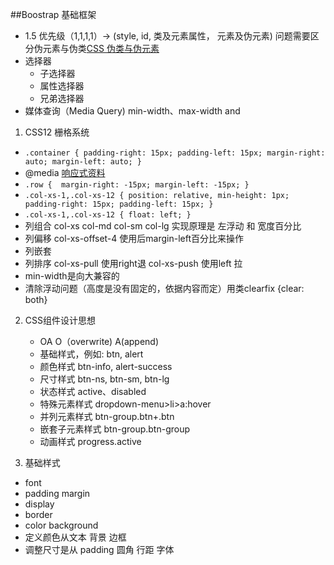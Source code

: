 ##Boostrap 基础框架
- 1.5 优先级（1,1,1,1）-> (style, id, 类及元素属性， 元素及伪元素) 问题需要区分伪元素与伪类[CSS 伪类与伪元素](http://blog.csdn.net/sadfishsc/article/details/7047595)
- 选择器
   - 子选择器
   - 属性选择器
   - 兄弟选择器
- 媒体查询（Media Query) min-width、max-width and
1. CSS12 栅格系统
  - `.container {
      padding-right: 15px;
      padding-left: 15px;
      margin-right: auto;
      margin-left: auto;
     }`
  - @media [响应式资料](http://www.cnblogs.com/mofish/archive/2012/05/23/2515218.html)
  -  `.row { 
     margin-right: -15px;
     margin-left: -15px;
     }`
  - `.col-xs-1,.col-xs-12 {
     position: relative,
     min-height: 1px;
     padding-right: 15px;
     padding-left: 15px;
     }`
  -  `.col-xs-1,.col-xs-12 {
     float: left;
     }`
  - 列组合 col-xs col-md col-sm col-lg 实现原理是 左浮动 和 宽度百分比
  - 列偏移 col-xs-offset-4 使用后margin-left百分比来操作
  - 列嵌套
  - 列排序 col-xs-pull 使用right退 col-xs-push 使用left 拉
  - min-width是向大兼容的
  - 清除浮动问题（高度是没有固定的，依据内容而定）用类clearfix {clear: both}
  
2.  CSS组件设计思想
    - OA O（overwrite) A(append)
    - 基础样式，例如: btn, alert
    - 颜色样式 btn-info, alert-success
    - 尺寸样式 btn-ns, btn-sm, btn-lg
    - 状态样式 active、disabled
    - 特殊元素样式 dropdown-menu>li>a:hover
    - 并列元素样式 btn-group.btn+.btn
    - 嵌套子元素样式 btn-group.btn-group
    - 动画样式 progress.active
    
3. 基础样式
  - font
  - padding margin
  - display
  - border
  - color background
  - 定义颜色从文本 背景 边框
  - 调整尺寸是从 padding 圆角 行距 字体
    

    
